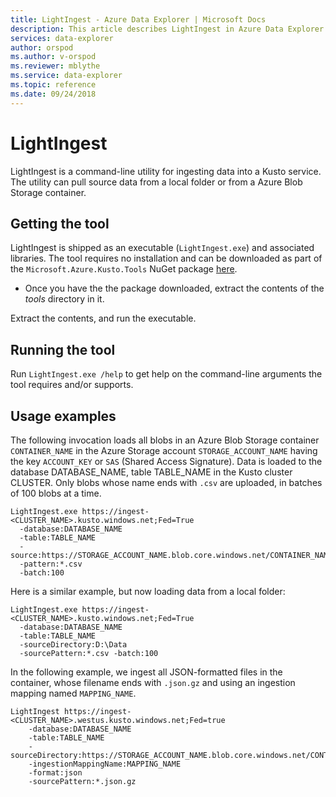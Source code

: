 ```yaml
---
title: LightIngest - Azure Data Explorer | Microsoft Docs
description: This article describes LightIngest in Azure Data Explorer.
services: data-explorer
author: orspod
ms.author: v-orspod
ms.reviewer: mblythe
ms.service: data-explorer
ms.topic: reference
ms.date: 09/24/2018
---
```

# LightIngest

LightIngest is a command-line utility for ingesting data into a Kusto service.
The utility can pull source data from a local folder or from a Azure Blob Storage
container.

## Getting the tool

LightIngest is shipped as an executable (`LightIngest.exe`) and associated libraries.
The tool requires no installation and can be downloaded as part of the `Microsoft.Azure.Kusto.Tools`
NuGet package [here](https://www.nuget.org/packages/Microsoft.Azure.Kusto.Tools/).
- Once you have the the package downloaded, extract the contents of the *tools* directory in it.

Extract the contents, and run the executable.

## Running the tool

Run `LightIngest.exe /help` to get help on the command-line arguments the tool requires and/or supports.

## Usage examples

The following invocation loads all blobs in an Azure Blob Storage container
`CONTAINER_NAME` in the Azure Storage account `STORAGE_ACCOUNT_NAME` having the key `ACCOUNT_KEY` or `SAS` (Shared Access Signature).
Data is loaded to the database DATABASE_NAME, table TABLE_NAME in the Kusto cluster CLUSTER.
Only blobs whose name ends with `.csv` are uploaded, in batches of 100 blobs at a time.

```
LightIngest.exe https://ingest-<CLUSTER_NAME>.kusto.windows.net;Fed=True
  -database:DATABASE_NAME 
  -table:TABLE_NAME
  -source:https://STORAGE_ACCOUNT_NAME.blob.core.windows.net/CONTAINER_NAME;ACCOUNT_KEY_OR_SAS
  -pattern:*.csv
  -batch:100 
```

Here is a similar example, but now loading data from a local folder:

```
LightIngest.exe https://ingest-<CLUSTER_NAME>.kusto.windows.net;Fed=True
  -database:DATABASE_NAME 
  -table:TABLE_NAME 
  -sourceDirectory:D:\Data 
  -sourcePattern:*.csv -batch:100 
```

In the following example, we ingest all JSON-formatted files in the container, whose filename
ends with `.json.gz` and using an ingestion mapping named `MAPPING_NAME`.

```
LightIngest https://ingest-<CLUSTER_NAME>.westus.kusto.windows.net;Fed=true
    -database:DATABASE_NAME
    -table:TABLE_NAME
    -sourceDirectory:https://STORAGE_ACCOUNT_NAME.blob.core.windows.net/CONTAINER_NAME;ACCOUNT_KEY_OR_SAS
    -ingestionMappingName:MAPPING_NAME 
    -format:json
    -sourcePattern:*.json.gz
```
